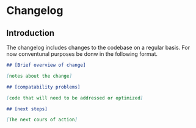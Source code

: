 # Changelog

## Introduction

The changelog includes changes to the codebase on a regular basis. For now conventunal purposes be donw in the following format.

```markdown
## [Brief overview of change]

[notes about the change]

## [compatability problems]

[code that will need to be addressed or optimized]

## [next steps]

[The next cours of action]
```
